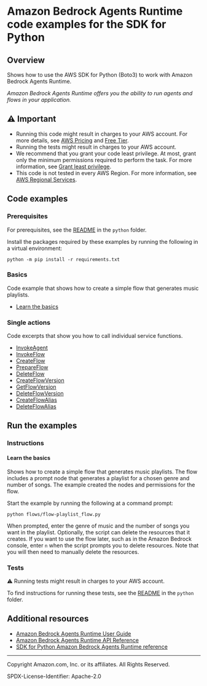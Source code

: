 # Amazon Bedrock Agents Runtime code examples for the SDK for Python

## Overview

Shows how to use the AWS SDK for Python (Boto3) to work with Amazon Bedrock Agents Runtime.

<!--custom.overview.start-->
<!--custom.overview.end-->

_Amazon Bedrock Agents Runtime offers you the ability to run agents and flows in your application._

## ⚠ Important

* Running this code might result in charges to your AWS account. For more details, see [AWS Pricing](https://aws.amazon.com/pricing/) and [Free Tier](https://aws.amazon.com/free/).
* Running the tests might result in charges to your AWS account.
* We recommend that you grant your code least privilege. At most, grant only the minimum permissions required to perform the task. For more information, see [Grant least privilege](https://docs.aws.amazon.com/IAM/latest/UserGuide/best-practices.html#grant-least-privilege).
* This code is not tested in every AWS Region. For more information, see [AWS Regional Services](https://aws.amazon.com/about-aws/global-infrastructure/regional-product-services).

<!--custom.important.start-->
<!--custom.important.end-->

## Code examples

### Prerequisites

For prerequisites, see the [README](../../README.md#Prerequisites) in the `python` folder.

Install the packages required by these examples by running the following in a virtual environment:

```
python -m pip install -r requirements.txt
```

<!--custom.prerequisites.start-->
<!--custom.prerequisites.end-->

### Basics

Code example that shows how to create a simple flow that generates music playlists.

- [Learn the basics](flows/playlist_flow.py)

### Single actions

Code excerpts that show you how to call individual service functions.

- [InvokeAgent](bedrock_agent_runtime_wrapper.py#L33)
- [InvokeFlow](bedrock_agent_runtime_wrapper.py#L71)
- [CreateFlow](flows/flow.py#L18) 
- [PrepareFlow](flows/flow.py#L58) 
- [DeleteFlow](flows/flow.py#L114) 
- [CreateFlowVersion](flows/flow_version.py#L18) 
- [GetFlowVersion](flows/flow_version.py#L55) 
- [DeleteFlowVersion](flows/flow_version.py#L92) 
- [CreateFlowAlias](flows/flow_alias.py#L15) 
- [DeleteFlowAlias](flows/flow_alias.py#L56) 




<!--custom.examples.start-->
<!--custom.examples.end-->

## Run the examples

### Instructions


<!--custom.instructions.start-->
<!--custom.instructions.end-->


#### Learn the basics

Shows how to create a simple flow that generates music playlists.
The flow includes a prompt node that generates a playlist for a chosen genre
and number of songs. The example created the nodes and permissions
for the flow.

Start the example by running the following at a command prompt:

```
python flows/flow-playlist_flow.py
```
When prompted, enter the genre of music and the number of songs you want
in the playlist.
Optionally, the script can delete the resources that it creates. If you want to use the flow later, such as in the Amazon Bedrock console, enter `n` when the script prompts you to delete resources. Note that you will then need to manually delete the resources.




### Tests

⚠ Running tests might result in charges to your AWS account.


To find instructions for running these tests, see the [README](../../README.md#Tests)
in the `python` folder.



<!--custom.tests.start-->
<!--custom.tests.end-->

## Additional resources

- [Amazon Bedrock Agents Runtime User Guide](https://docs.aws.amazon.com/bedrock/latest/userguide/agents.html)
- [Amazon Bedrock Agents Runtime API Reference](https://docs.aws.amazon.com/bedrock/latest/APIReference/API_Operations_Agents_for_Amazon_Bedrock_Runtime.html)
- [SDK for Python Amazon Bedrock Agents Runtime reference](https://boto3.amazonaws.com/v1/documentation/api/latest/reference/services/bedrock-agent-runtime.html)

<!--custom.resources.start-->
<!--custom.resources.end-->

---

Copyright Amazon.com, Inc. or its affiliates. All Rights Reserved.

SPDX-License-Identifier: Apache-2.0
